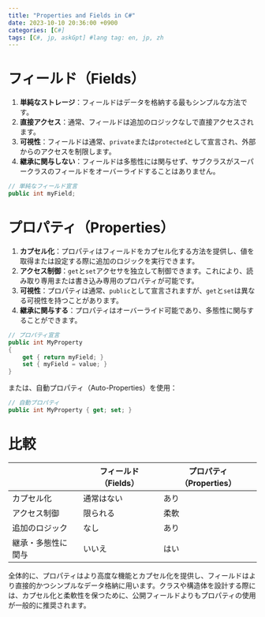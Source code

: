```yaml
---
title: "Properties and Fields in C#"
date: 2023-10-10 20:36:00 +0900
categories: [C#]
tags: [C#, jp, askGpt] #lang tag: en, jp, zh
---
```

# フィールド（Fields）

1. **単純なストレージ**：フィールドはデータを格納する最もシンプルな方法です。
2. **直接アクセス**：通常、フィールドは追加のロジックなしで直接アクセスされます。
3. **可視性**：フィールドは通常、`private`または`protected`として宣言され、外部からのアクセスを制限します。
4. **継承に関与しない**：フィールドは多態性には関与せず、サブクラスがスーパークラスのフィールドをオーバーライドすることはありません。

```csharp
// 単純なフィールド宣言
public int myField;
```

# プロパティ（Properties）

1. **カプセル化**：プロパティはフィールドをカプセル化する方法を提供し、値を取得または設定する際に追加のロジックを実行できます。
2. **アクセス制御**：`get`と`set`アクセサを独立して制御できます。これにより、読み取り専用または書き込み専用のプロパティが可能です。
3. **可視性**：プロパティは通常、`public`として宣言されますが、`get`と`set`は異なる可視性を持つことがあります。
4. **継承に関与する**：プロパティはオーバーライド可能であり、多態性に関与することができます。

```csharp
// プロパティ宣言
public int MyProperty
{
    get { return myField; }
    set { myField = value; }
}
```

または、自動プロパティ（Auto-Properties）を使用：

```csharp
// 自動プロパティ
public int MyProperty { get; set; }
```

# 比較

|                    | フィールド（Fields） | プロパティ（Properties） |
| ------------------ | -------------------- | ------------------------ |
| カプセル化         | 通常はない           | あり                     |
| アクセス制御       | 限られる             | 柔軟                     |
| 追加のロジック     | なし                 | あり                     |
| 継承・多態性に関与 | いいえ               | はい                     |

全体的に、プロパティはより高度な機能とカプセル化を提供し、フィールドはより直接的かつシンプルなデータ格納に用います。クラスや構造体を設計する際には、カプセル化と柔軟性を保つために、公開フィールドよりもプロパティの使用が一般的に推奨されます。
